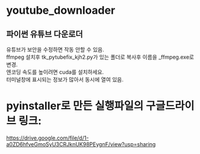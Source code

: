 # youtube_downloader
## 파이썬 유튜브 다운로더
유튜브가 보안을 수정하면 작동 안할 수 있음.  
ffmpeg 설치후 tk_pytubefix_kjh2.py가 있는 폴더로 복사후 이름을 _ffmpeg.exe로 변경.  
엔코딩 속도를 높이려면 cuda를 설치하세요.  
터미널창에 표시되는 정보가 많아서 동시에 열여 있음.  

# pyinstaller로 만든 실행파일의 구글드라이브 링크:  
https://drive.google.com/file/d/1-a0ZD6hfveGmoSyU3CRJknUK98PEygnF/view?usp=sharing
